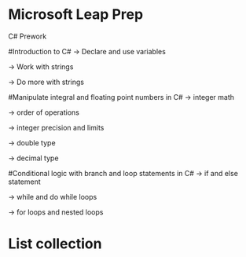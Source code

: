 # Microsoft Leap Prep
C# Prework


#Introduction to C#
-> Declare and use variables

-> Work with strings

-> Do more with strings

#Manipulate integral and floating point numbers in C#
-> integer math

-> order of operations

-> integer precision and limits

-> double type

-> decimal type

#Conditional logic with branch and loop statements in C#
-> if and else statement

-> while and do while loops

-> for loops and nested loops


# List collection
